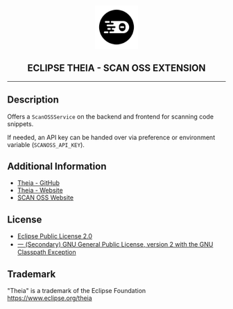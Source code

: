 <div align='center'>

<br />

<img src='https://raw.githubusercontent.com/eclipse-theia/theia/master/logo/theia.svg?sanitize=true' alt='theia-ext-logo' width='100px' />

<h2>ECLIPSE THEIA - SCAN OSS EXTENSION</h2>

<hr />

</div>

## Description

Offers a `ScanOSSService` on the backend and frontend for scanning code snippets.

If needed, an API key can be handed over via preference or environment variable (`SCANOSS_API_KEY`).

## Additional Information

- [Theia - GitHub](https://github.com/eclipse-theia/theia)
- [Theia - Website](https://theia-ide.org/)
- [SCAN OSS Website](https://www.scanoss.com/)

## License

- [Eclipse Public License 2.0](http://www.eclipse.org/legal/epl-2.0/)
- [一 (Secondary) GNU General Public License, version 2 with the GNU Classpath Exception](https://projects.eclipse.org/license/secondary-gpl-2.0-cp)

## Trademark

"Theia" is a trademark of the Eclipse Foundation
<https://www.eclipse.org/theia>
